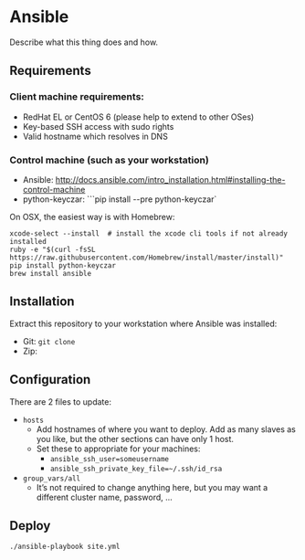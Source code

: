 # Ansible

Describe what this thing does and how.

## Requirements

### Client machine requirements:
- RedHat EL or CentOS 6 (please help to extend to other OSes)
- Key-based SSH access with sudo rights
- Valid hostname which resolves in DNS

### Control machine (such as your workstation)

- Ansible: http://docs.ansible.com/intro_installation.html#installing-the-control-machine
- python-keyczar: ```pip install --pre python-keyczar`

On OSX, the easiest way is with Homebrew:
```
xcode-select --install  # install the xcode cli tools if not already installed
ruby -e "$(curl -fsSL https://raw.githubusercontent.com/Homebrew/install/master/install)"
pip install python-keyczar
brew install ansible
```

## Installation

Extract this repository to your workstation where Ansible was installed:
  - Git: ```git clone```
  - Zip: 

## Configuration

There are 2 files to update:
  - ```hosts```
    - Add hostnames of where you want to deploy. Add as many slaves as you like, but the other sections can have only 1 host.
    - Set these to appropriate for your machines:
        - ```ansible_ssh_user=someusername```
        - ```ansible_ssh_private_key_file=~/.ssh/id_rsa```
  - ```group_vars/all```
    - It’s not required to change anything here, but you may want a different cluster name, password, ...


## Deploy
```./ansible-playbook site.yml```
